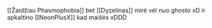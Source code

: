 [[Žaidžiau Phasmophobia]] bet [[Dyzelinas]] mirė vėl nuo ghosto xD ir apkaltino [[NeonPlusX]] kad maišės xDDD
